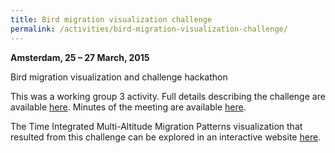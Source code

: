 ```yaml
---
title: Bird migration visualization challenge
permalink: /activities/bird-migration-visualization-challenge/
---
```


**Amsterdam, 25 – 27 March, 2015**

Bird migration visualization and challenge hackathon

This was a working group 3 activity. Full details describing the challenge are available [here](http://enram.challengepost.com/). Minutes of the meeting are available [here](/assets/documents/Minutes-WG3-visualization-challenge-Amsterdam-2015-March-25-271.pdf).

The Time Integrated Multi-Altitude Migration Patterns visualization that resulted from this challenge can be explored in an interactive website [here](http://timamp.github.io/).

